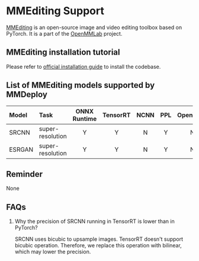 # MMEditing Support

[MMEditing](https://github.com/open-mmlab/mmediting) is an open-source image and video editing toolbox based on PyTorch. It is a part of the [OpenMMLab](https://openmmlab.com/) project.

## MMEditing installation tutorial

Please refer to [official installation guide](https://mmediting.readthedocs.io/en/latest/install.html#installation) to install the codebase.

## List of MMEditing models supported by MMDeploy

| Model  | Task             | ONNX Runtime | TensorRT | NCNN | PPL | OpenVINO | Model Config File (Example)                                              |
|:-------|:-----------------|:------------:|:--------:|:----:|:---:|:--------:|:-------------------------------------------------------------------------|
| SRCNN  | super-resolution |      Y       |    Y     |  N   |  Y  |    N     | $MMEDIT_DIR/configs/restorers/srcnn/srcnn_x4k915_g1_1000k_div2k.py       |
| ESRGAN | super-resolution |      Y       |    Y     |  N   |  Y  |    N     | $MMEDIT_DIR/configs/restorers/esrgan/esrgan_x4c64b23g32_g1_400k_div2k.py |

## Reminder

None

## FAQs

1. Why the precision of SRCNN running in TensorRT is lower than in PyTorch?

    SRCNN uses bicubic to upsample images. TensorRT doesn't support bicubic operation. Therefore, we replace this operation with bilinear, which may lower the precision.
